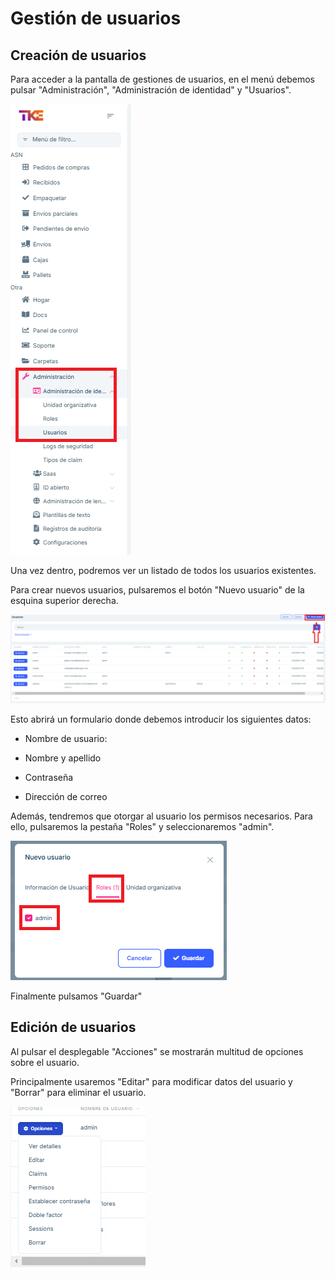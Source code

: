 # Gestión de usuarios

## Creación de usuarios

Para acceder a la pantalla de gestiones de usuarios, en el menú debemos pulsar "Administración", "Administración de identidad" y "Usuarios".

![image](images/img-tke/cap-user-index.png)

Una vez dentro, podremos ver un listado de todos los usuarios existentes.

Para crear nuevos usuarios, pulsaremos el botón "Nuevo usuario" de la esquina superior derecha.

![image](images/img-tke/cap-user-list.png)

Esto abrirá un formulario donde debemos introducir los siguientes datos:

-   Nombre de usuario:

-   Nombre y apellido

-   Contraseña

-   Dirección de correo

Además, tendremos que otorgar al usuario los permisos necesarios.
Para ello, pulsaremos la pestaña "Roles" y seleccionaremos "admin".

![image](images/img-tke/cap-user-roles.png)

Finalmente pulsamos "Guardar"


## Edición de usuarios

Al pulsar el desplegable "Acciones" se mostrarán multitud de opciones sobre el usuario.

Principalmente usaremos "Editar" para modificar datos del usuario y "Borrar" para eliminar el usuario. 

![image](images/img-tke/cap-user-edit.png)